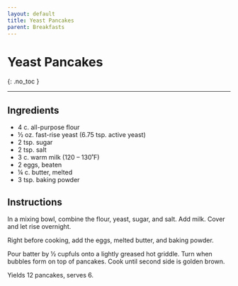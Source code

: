```yaml
---
layout: default
title: Yeast Pancakes
parent: Breakfasts
---
```


# Yeast Pancakes
{: .no_toc }

---

## Ingredients
<ul>
	<li>4 c. all-purpose flour </li>
	<li>½ oz. fast-rise yeast (6.75 tsp. active yeast)</li>
	<li>2 tsp. sugar </li>
	<li>2 tsp. salt </li>
	<li>3 c. warm milk (120 – 130˚F)</li>
	<li>2 eggs, beaten</li>
	<li>¼ c. butter, melted</li>
	<li>3 tsp. baking powder</li>
</ul>

## Instructions
In a mixing bowl, combine the flour, yeast, sugar, and salt. Add milk. Cover and let rise overnight.

Right before cooking, add the eggs, melted butter, and baking powder.

Pour batter by ½ cupfuls onto a lightly greased hot griddle. Turn when bubbles form on top of pancakes. Cook until second side is golden brown.

Yields 12 pancakes, serves 6.